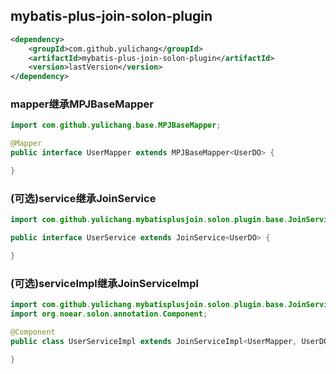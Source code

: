 ## mybatis-plus-join-solon-plugin

```xml
<dependency>
    <groupId>com.github.yulichang</groupId>
    <artifactId>mybatis-plus-join-solon-plugin</artifactId>
    <version>lastVersion</version>
</dependency>
```

### mapper继承MPJBaseMapper

```java
import com.github.yulichang.base.MPJBaseMapper;

@Mapper
public interface UserMapper extends MPJBaseMapper<UserDO> {

}
```

### (可选)service继承JoinService

```java
import com.github.yulichang.mybatisplusjoin.solon.plugin.base.JoinService;

public interface UserService extends JoinService<UserDO> {

}
```

### (可选)serviceImpl继承JoinServiceImpl

```java
import com.github.yulichang.mybatisplusjoin.solon.plugin.base.JoinServiceImpl;
import org.noear.solon.annotation.Component;

@Component
public class UserServiceImpl extends JoinServiceImpl<UserMapper, UserDO> implements UserService {

}
```